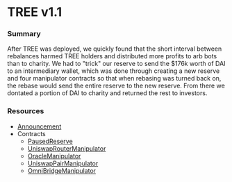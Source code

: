 # TREE v1.1

### Summary
After TREE was deployed, we quickly found that the short interval between rebalances harmed TREE holders and distributed more profits to arb bots than to charity. We had to "trick" our reserve to send the $176k worth of DAI to an intermediary wallet, which was done through creating a new reserve and four manipulator contracts so that when rebasing was turned back on, the rebase would send the entire reserve to the new reserve.  From there we dontated a portion of DAI to charity and returned the rest to investors.

### Resources
* [Announcement](https://medium.com/tree-finance/a-new-forest-and-a-treet-for-loyalty-bf728bceb176)
* Contracts
    * [PausedReserve](https://etherscan.io/address/0x4Cd09fF2ceE7d82393B49e2dF0faC371Ab836Ac4)
    * [UniswapRouterManipulator](https://etherscan.io/address/0x9c551476d3852fEa0B37aEF5dF1bcAa80F06Ce94)
    * [OracleManipulator](https://etherscan.io/address/0x69a25Ac7e03F9c570C07aB36e13d582AD43259B8)
    * [UniswapPairManipulator](https://etherscan.io/address/0x0A5466b35CAfC4711C347fc2d34E10fC97E56774)
    * [OmniBridgeManipulator](https://etherscan.io/address/0x40F02925fA31e596623fB23F41275F58F47fA95c)
